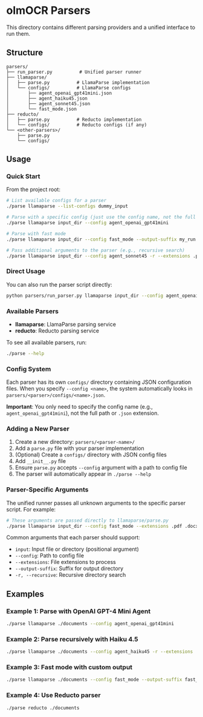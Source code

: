 # olmOCR Parsers

This directory contains different parsing providers and a unified interface to run them.

## Structure

```
parsers/
├── run_parser.py          # Unified parser runner
├── llamaparse/
│   ├── parse.py          # LlamaParse implementation
│   └── configs/          # LlamaParse configs
│       ├── agent_openai_gpt41mini.json
│       ├── agent_haiku45.json
│       ├── agent_sonnet45.json
│       └── fast_mode.json
├── reducto/
│   ├── parse.py          # Reducto implementation
│   └── configs/          # Reducto configs (if any)
└── <other-parsers>/
    ├── parse.py
    └── configs/
```

## Usage

### Quick Start

From the project root:

```bash
# List available configs for a parser
./parse llamaparse --list-configs dummy_input

# Parse with a specific config (just use the config name, not the full path)
./parse llamaparse input_dir --config agent_openai_gpt41mini

# Parse with fast mode
./parse llamaparse input_dir --config fast_mode --output-suffix my_run

# Pass additional arguments to the parser (e.g., recursive search)
./parse llamaparse input_dir --config agent_sonnet45 -r --extensions .pdf .docx
```

### Direct Usage

You can also run the parser script directly:

```bash
python parsers/run_parser.py llamaparse input_dir --config agent_openai_gpt41mini
```

### Available Parsers

- **llamaparse**: LlamaParse parsing service
- **reducto**: Reducto parsing service

To see all available parsers, run:
```bash
./parse --help
```

### Config System

Each parser has its own `configs/` directory containing JSON configuration files. When you specify `--config <name>`, the system automatically looks in `parsers/<parser>/configs/<name>.json`.

**Important**: You only need to specify the config name (e.g., `agent_openai_gpt41mini`), not the full path or `.json` extension.

### Adding a New Parser

1. Create a new directory: `parsers/<parser-name>/`
2. Add a `parse.py` file with your parser implementation
3. (Optional) Create a `configs/` directory with JSON config files
4. Add `__init__.py` file
5. Ensure `parse.py` accepts `--config` argument with a path to config file
6. The parser will automatically appear in `./parse --help`

### Parser-Specific Arguments

The unified runner passes all unknown arguments to the specific parser script. For example:

```bash
# These arguments are passed directly to llamaparse/parse.py
./parse llamaparse input_dir --config fast_mode --extensions .pdf .docx -r --output-suffix my_run
```

Common arguments that each parser should support:
- `input`: Input file or directory (positional argument)
- `--config`: Path to config file
- `--extensions`: File extensions to process
- `--output-suffix`: Suffix for output directory
- `-r, --recursive`: Recursive directory search

## Examples

### Example 1: Parse with OpenAI GPT-4 Mini Agent
```bash
./parse llamaparse ./documents --config agent_openai_gpt41mini
```

### Example 2: Parse recursively with Haiku 4.5
```bash
./parse llamaparse ./documents --config agent_haiku45 -r --extensions .pdf .docx
```

### Example 3: Fast mode with custom output
```bash
./parse llamaparse ./documents --config fast_mode --output-suffix fast_test
```

### Example 4: Use Reducto parser
```bash
./parse reducto ./documents
```
